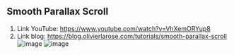 ## Smooth Parallax Scroll
1. Link YouTube: https://www.youtube.com/watch?v=VhXemORYup8
2. Link blog: https://blog.olivierlarose.com/tutorials/smooth-parallax-scroll
![image](https://github.com/user-attachments/assets/ff427faa-d45a-4bb9-80f8-6cd17e8837d9)
![image](https://github.com/user-attachments/assets/2b9013a5-587a-4b4f-8df0-dfa293d3cc2d)

